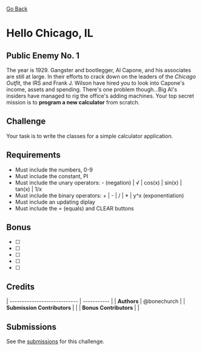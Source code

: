 [Go Back](https://github.com/bonechurch/Route-66#challenges)

# Hello Chicago, IL

## Public Enemy No. 1

The year is 1929. Gangster and bootlegger, Al Capone, and his associates are still at large.
In their efforts to crack down on the leaders of the *Chicago Outfit*, the IRS and Frank J. Wilson have hired you to look into Capone's income, assets and spending. There's one problem though...Big Al's insiders have managed to rig the office's adding machines. Your top secret mission is to **program a new calculator** from scratch.

## Challenge

Your task is to write the classes for a simple calculator application.

## Requirements

* Must include the numbers, 0-9
* Must include the constant, PI
* Must include the unary operators:  - (negation)  |  √  |  cos(x)  |  sin(x)  |  tan(x)  |  1/x
* Must include the binary operators:  +  |  -  |  /  |  *  |  y^x (exponentiation)
* Must include an updating diplay
* Must include the = (equals) and CLEAR buttons

## Bonus

- [ ]
- [ ]
- [ ]
- [ ]
- [ ]

## Credits

| ---------------------------- | ----------- |
| **Authors**                  | @bonechurch |
| **Submission Contributors**  |             |
| **Bonus Contributors**       |             |

## Submissions

See the [submissions]() for this challenge.
